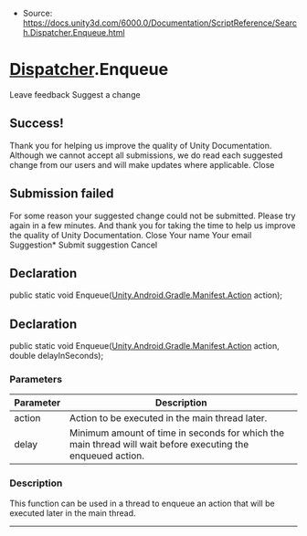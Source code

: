 * Source: https://docs.unity3d.com/6000.0/Documentation/ScriptReference/Search.Dispatcher.Enqueue.html

#  [Dispatcher](https://docs.unity3d.com/6000.0/Documentation/ScriptReference/Search.Dispatcher.html).Enqueue
Leave feedback
Suggest a change
## Success!
Thank you for helping us improve the quality of Unity Documentation. Although we cannot accept all submissions, we do read each suggested change from our users and will make updates where applicable.
Close
## Submission failed
For some reason your suggested change could not be submitted. Please <a>try again</a> in a few minutes. And thank you for taking the time to help us improve the quality of Unity Documentation.
Close
Your name Your email Suggestion* Submit suggestion
Cancel
## Declaration
public static void Enqueue([Unity.Android.Gradle.Manifest.Action](https://docs.unity3d.com/6000.0/Documentation/ScriptReference/Unity.Android.Gradle.Manifest.Action.html) action); 
## Declaration
public static void Enqueue([Unity.Android.Gradle.Manifest.Action](https://docs.unity3d.com/6000.0/Documentation/ScriptReference/Unity.Android.Gradle.Manifest.Action.html) action, double delayInSeconds); 
### Parameters
Parameter | Description  
---|---  
action | Action to be executed in the main thread later.  
delay | Minimum amount of time in seconds for which the main thread will wait before executing the enqueued action.  
### Description
This function can be used in a thread to enqueue an action that will be executed later in the main thread.
* * *
